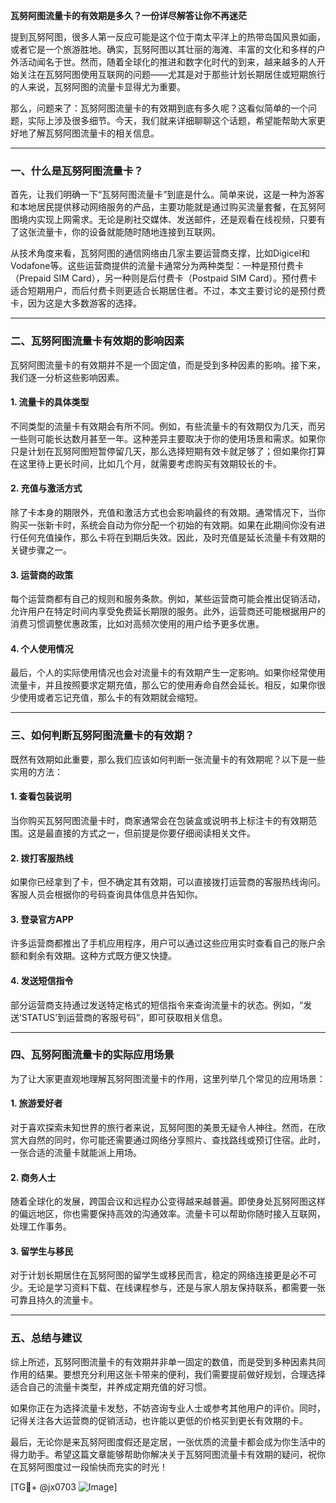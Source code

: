 **瓦努阿图流量卡的有效期是多久？一份详尽解答让你不再迷茫**

提到瓦努阿图，很多人第一反应可能是这个位于南太平洋上的热带岛国风景如画，或者它是一个旅游胜地。确实，瓦努阿图以其壮丽的海滩、丰富的文化和多样的户外活动闻名于世。然而，随着全球化的推进和数字化时代的到来，越来越多的人开始关注在瓦努阿图使用互联网的问题——尤其是对于那些计划长期居住或短期旅行的人来说，瓦努阿图的流量卡显得尤为重要。

那么，问题来了：瓦努阿图流量卡的有效期到底有多久呢？这看似简单的一个问题，实际上涉及很多细节。今天，我们就来详细聊聊这个话题，希望能帮助大家更好地了解瓦努阿图流量卡的相关信息。

---

### **一、什么是瓦努阿图流量卡？**

首先，让我们明确一下“瓦努阿图流量卡”到底是什么。简单来说，这是一种为游客和本地居民提供移动网络服务的产品，主要功能就是通过购买流量套餐，在瓦努阿图境内实现上网需求。无论是刷社交媒体、发送邮件，还是观看在线视频，只要有了这张流量卡，你的设备就能随时随地连接到互联网。

从技术角度来看，瓦努阿图的通信网络由几家主要运营商支撑，比如Digicel和Vodafone等。这些运营商提供的流量卡通常分为两种类型：一种是预付费卡（Prepaid SIM Card），另一种则是后付费卡（Postpaid SIM Card）。预付费卡适合短期用户，而后付费卡则更适合长期居住者。不过，本文主要讨论的是预付费卡，因为这是大多数游客的选择。

---

### **二、瓦努阿图流量卡有效期的影响因素**

瓦努阿图流量卡的有效期并不是一个固定值，而是受到多种因素的影响。接下来，我们逐一分析这些影响因素。

#### 1. **流量卡的具体类型**
不同类型的流量卡有效期会有所不同。例如，有些流量卡的有效期仅为几天，而另一些则可能长达数月甚至一年。这种差异主要取决于你的使用场景和需求。如果你只是计划在瓦努阿图短暂停留几天，那么选择短期有效卡就足够了；但如果你打算在这里待上更长时间，比如几个月，就需要考虑购买有效期较长的卡。

#### 2. **充值与激活方式**
除了卡本身的期限外，充值和激活方式也会影响最终的有效期。通常情况下，当你购买一张新卡时，系统会自动为你分配一个初始的有效期。如果在此期间你没有进行任何充值操作，那么卡将在到期后失效。因此，及时充值是延长流量卡有效期的关键步骤之一。

#### 3. **运营商的政策**
每个运营商都有自己的规则和服务条款。例如，某些运营商可能会推出促销活动，允许用户在特定时间内享受免费延长期限的服务。此外，运营商还可能根据用户的消费习惯调整优惠政策，比如对高频次使用的用户给予更多优惠。

#### 4. **个人使用情况**
最后，个人的实际使用情况也会对流量卡的有效期产生一定影响。如果你经常使用流量卡，并且按照要求定期充值，那么它的使用寿命自然会延长。相反，如果你很少使用或者忘记充值，那么卡的有效期就会缩短。

---

### **三、如何判断瓦努阿图流量卡的有效期？**

既然有效期如此重要，那么我们应该如何判断一张流量卡的有效期呢？以下是一些实用的方法：

#### 1. **查看包装说明**
当你购买瓦努阿图流量卡时，商家通常会在包装盒或说明书上标注卡的有效期范围。这是最直接的方式之一，但前提是你要仔细阅读相关文件。

#### 2. **拨打客服热线**
如果你已经拿到了卡，但不确定其有效期，可以直接拨打运营商的客服热线询问。客服人员会根据你的号码查询具体信息并告知你。

#### 3. **登录官方APP**
许多运营商都推出了手机应用程序，用户可以通过这些应用实时查看自己的账户余额和剩余有效期。这种方式既方便又快捷。

#### 4. **发送短信指令**
部分运营商支持通过发送特定格式的短信指令来查询流量卡的状态。例如，“发送‘STATUS’到运营商的客服号码”，即可获取相关信息。

---

### **四、瓦努阿图流量卡的实际应用场景**

为了让大家更直观地理解瓦努阿图流量卡的作用，这里列举几个常见的应用场景：

#### 1. **旅游爱好者**
对于喜欢探索未知世界的旅行者来说，瓦努阿图的美景无疑令人神往。然而，在欣赏大自然的同时，你可能还需要通过网络分享照片、查找路线或预订住宿。此时，一张合适的流量卡就能派上用场。

#### 2. **商务人士**
随着全球化的发展，跨国会议和远程办公变得越来越普遍。即使身处瓦努阿图这样的偏远地区，你也需要保持高效的沟通效率。流量卡可以帮助你随时接入互联网，处理工作事务。

#### 3. **留学生与移民**
对于计划长期居住在瓦努阿图的留学生或移民而言，稳定的网络连接更是必不可少。无论是学习资料下载、在线课程参与，还是与家人朋友保持联系，都需要一张可靠且持久的流量卡。

---

### **五、总结与建议**

综上所述，瓦努阿图流量卡的有效期并非单一固定的数值，而是受到多种因素共同作用的结果。要想充分利用这张卡带来的便利，我们需要提前做好规划，合理选择适合自己的流量卡类型，并养成定期充值的好习惯。

如果你正在为选择流量卡发愁，不妨咨询专业人士或参考其他用户的评价。同时，记得关注各大运营商的促销活动，也许能以更低的价格买到更长有效期的卡。

最后，无论你是来瓦努阿图度假还是定居，一张优质的流量卡都会成为你生活中的得力助手。希望这篇文章能够帮助你解决关于瓦努阿图流量卡有效期的疑问，祝你在瓦努阿图度过一段愉快而充实的时光！

[TG💪+ @jx0703 ![Image](https://github.com/user-attachments/assets/dbca1d08-cadb-493c-b0ec-ad6f7a83f270)]